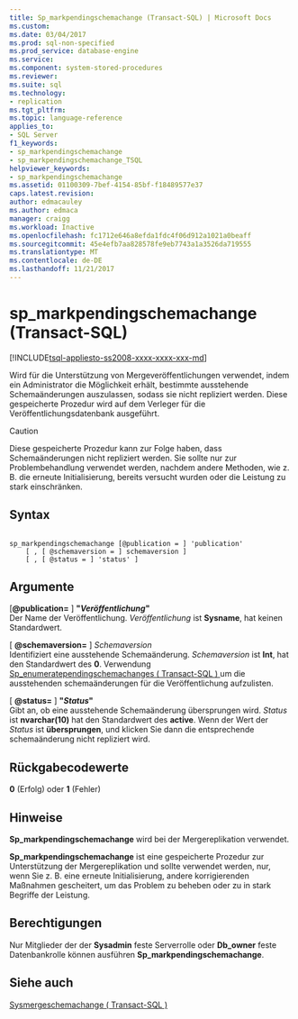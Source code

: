 ```yaml
---
title: Sp_markpendingschemachange (Transact-SQL) | Microsoft Docs
ms.custom: 
ms.date: 03/04/2017
ms.prod: sql-non-specified
ms.prod_service: database-engine
ms.service: 
ms.component: system-stored-procedures
ms.reviewer: 
ms.suite: sql
ms.technology:
- replication
ms.tgt_pltfrm: 
ms.topic: language-reference
applies_to:
- SQL Server
f1_keywords:
- sp_markpendingschemachange
- sp_markpendingschemachange_TSQL
helpviewer_keywords:
- sp_markpendingschemachange
ms.assetid: 01100309-7bef-4154-85bf-f18489577e37
caps.latest.revision: 
author: edmacauley
ms.author: edmaca
manager: craigg
ms.workload: Inactive
ms.openlocfilehash: fc1712e646a8efda1fdc4f06d912a1021a0beaff
ms.sourcegitcommit: 45e4efb7aa828578fe9eb7743a1a3526da719555
ms.translationtype: MT
ms.contentlocale: de-DE
ms.lasthandoff: 11/21/2017
---
```

# <a name="spmarkpendingschemachange-transact-sql"></a>sp_markpendingschemachange (Transact-SQL)
[!INCLUDE[tsql-appliesto-ss2008-xxxx-xxxx-xxx-md](../../includes/tsql-appliesto-ss2008-xxxx-xxxx-xxx-md.md)]

  Wird für die Unterstützung von Mergeveröffentlichungen verwendet, indem ein Administrator die Möglichkeit erhält, bestimmte ausstehende Schemaänderungen auszulassen, sodass sie nicht repliziert werden. Diese gespeicherte Prozedur wird auf dem Verleger für die Veröffentlichungsdatenbank ausgeführt.  
  
> [!CAUTION]  
>  Diese gespeicherte Prozedur kann zur Folge haben, dass Schemaänderungen nicht repliziert werden. Sie sollte nur zur Problembehandlung verwendet werden, nachdem andere Methoden, wie z. B. die erneute Initialisierung, bereits versucht wurden oder die Leistung zu stark einschränken.  
  
## <a name="syntax"></a>Syntax  
  
```  
  
sp_markpendingschemachange [@publication = ] 'publication'  
    [ , [ @schemaversion = ] schemaversion ]  
    [ , [ @status = ] 'status' ]  
```  
  
## <a name="arguments"></a>Argumente  
 [**@publication=** ] **"***Veröffentlichung***"**  
 Der Name der Veröffentlichung. *Veröffentlichung* ist **Sysname**, hat keinen Standardwert.  
  
 [  **@schemaversion=** ] *Schemaversion*  
 Identifiziert eine ausstehende Schemaänderung. *Schemaversion* ist **Int**, hat den Standardwert des **0**. Verwendung [Sp_enumeratependingschemachanges &#40; Transact-SQL &#41; ](../../relational-databases/system-stored-procedures/sp-enumeratependingschemachanges-transact-sql.md) um die ausstehenden schemaänderungen für die Veröffentlichung aufzulisten.  
  
 [  **@status=** ] **"***Status***"**  
 Gibt an, ob eine ausstehende Schemaänderung übersprungen wird. *Status* ist **nvarchar(10)** hat den Standardwert des **active**. Wenn der Wert der *Status* ist **übersprungen**, und klicken Sie dann die entsprechende schemaänderung nicht repliziert wird.  
  
## <a name="return-code-values"></a>Rückgabecodewerte  
 **0** (Erfolg) oder **1** (Fehler)  
  
## <a name="remarks"></a>Hinweise  
 **Sp_markpendingschemachange** wird bei der Mergereplikation verwendet.  
  
 **Sp_markpendingschemachange** ist eine gespeicherte Prozedur zur Unterstützung der Mergereplikation und sollte verwendet werden, nur, wenn Sie z. B. eine erneute Initialisierung, andere korrigierenden Maßnahmen gescheitert, um das Problem zu beheben oder zu in stark Begriffe der Leistung.  
  
## <a name="permissions"></a>Berechtigungen  
 Nur Mitglieder der der **Sysadmin** feste Serverrolle oder **Db_owner** feste Datenbankrolle können ausführen **Sp_markpendingschemachange**.  
  
## <a name="see-also"></a>Siehe auch  
 [Sysmergeschemachange &#40; Transact-SQL &#41;](../../relational-databases/system-tables/sysmergeschemachange-transact-sql.md)  
  
  
